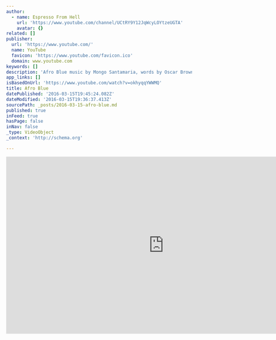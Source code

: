 ```yaml
---
author:
  - name: Espresso From Hell
    url: 'https://www.youtube.com/channel/UCtRY9Y12JqWcyLOYtzeUGTA'
    avatar: {}
related: []
publisher:
  url: 'https://www.youtube.com/'
  name: YouTube
  favicon: 'https://www.youtube.com/favicon.ico'
  domain: www.youtube.com
keywords: []
description: 'Afro Blue music by Mongo Santamaria, words by Oscar Brown Jr. arranged by Espresso From Hell Everything has been played live, no pre-recorded loops www.espressofromhell.com You can find our album either on Bandcamp : http://espressofromhell.bandcamp.com or on iTunes : https://itunes.apple.com/ch/album/espresso-from-hell/id958847620?l=en Or anywhere else (google play, cdbaby, deeper, spotify, etc.)'
app_links: []
isBasedOnUrl: 'https://www.youtube.com/watch?v=okhyqqYWWMQ'
title: Afro Blue
datePublished: '2016-03-15T19:45:24.082Z'
dateModified: '2016-03-15T19:36:37.413Z'
sourcePath: _posts/2016-03-15-afro-blue.md
published: true
inFeed: true
hasPage: false
inNav: false
_type: VideoObject
_context: 'http://schema.org'

---
```

<iframe src="https://cdn.embedly.com/widgets/media.html?src=https%3A%2F%2Fwww.youtube.com%2Fembed%2FokhyqqYWWMQ%3Ffeature%3Doembed&amp;url=https%3A%2F%2Fwww.youtube.com%2Fwatch%3Fv%3DokhyqqYWWMQ&amp;image=https%3A%2F%2Fi.ytimg.com%2Fvi%2FokhyqqYWWMQ%2Fhqdefault.jpg&amp;key=b7d04c9b404c499eba89ee7072e1c4f7&amp;type=text%2Fhtml&amp;schema=youtube" width="854" height="480" scrolling="no" frameborder="0" allowfullscreen="allowfullscreen" style=""></iframe>